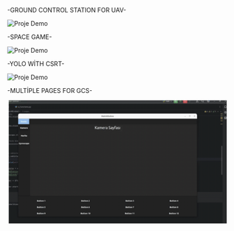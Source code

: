 -GROUND CONTROL STATION FOR UAV-

![Proje Demo](YKI.gif)



-SPACE GAME-

![Proje Demo](game.gif)



-YOLO WİTH CSRT-

![Proje Demo](yolowithcsrt.gif)


-MULTİPLE PAGES FOR GCS-

![Proje Demo](multiplepages.gif)


